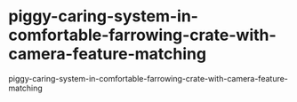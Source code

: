 # piggy-caring-system-in-comfortable-farrowing-crate-with-camera-feature-matching
piggy-caring-system-in-comfortable-farrowing-crate-with-camera-feature-matching
